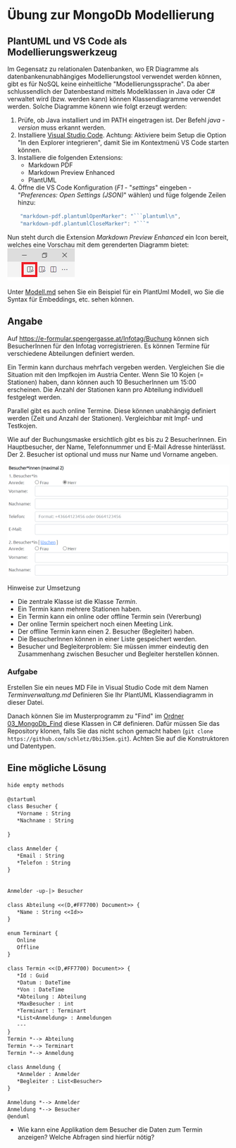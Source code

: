 # Übung zur MongoDb Modellierung

## PlantUML und VS Code als Modellierungswerkzeug

Im Gegensatz zu relationalen Datenbanken, wo ER Diagramme als datenbankenunabhängiges Modellierungstool
verwendet werden können, gibt es für NoSQL keine einheitliche "Modellierungssprache". Da aber
schlussendlich der Datenbestand mittels Modelklassen in Java oder C# verwaltet wird (bzw. werden kann)
können Klassendiagramme verwendet werden. Solche Diagramme könenn wie folgt erzeugt werden:

1. Prüfe, ob Java installiert und im PATH eingetragen ist. Der Befehl *java -version* muss erkannt werden.
1. Installiere [Visual Studio Code](https://code.visualstudio.com). Achtung: Aktiviere beim Setup
   die Option "In den Explorer integrieren", damit Sie im Kontextmenü VS Code starten können.
1. Installiere die folgenden Extensions:
   - Markdown PDF
   - Markdown Preview Enhanced
   - PlantUML
1. Öffne die VS Code Konfiguration (*F1* - "*settings*" eingeben - "*Preferences: Open Settings (JSON)*" wählen)
   und füge folgende Zeilen hinzu:

```javascript
    "markdown-pdf.plantumlOpenMarker": "```plantuml\n",
    "markdown-pdf.plantumlCloseMarker": "```"   
```

Nun steht durch die Extension *Markdown Preview Enhanced* ein Icon bereit, welches eine Vorschau mit
dem gerenderten Diagramm bietet:
![](preview_vscode.png)

Unter [Modell.md](Projekt%20Pruefungsverwaltung/01%20Modell.md) sehen Sie ein Beispiel für ein
PlantUml Modell, wo Sie die Syntax für Embeddings, etc. sehen können.

## Angabe

Auf https://e-formular.spengergasse.at/Infotag/Buchung können sich BesucherInnen für
den Infotag vorregistrieren. Es können Termine für verschiedene Abteilungen definiert
werden.

Ein Termin kann durchaus mehrfach vergeben werden. Vergleichen Sie die Situation mit
den Impfkojen im Austria Center. Wenn Sie 10 Kojen (= Stationen) haben, dann können auch 10 BesucherInnen
um 15:00 erscheinen. Die Anzahl der Stationen kann pro Abteilung individuell festgelegt
werden.

Parallel gibt es auch online Termine. Diese können unabhängig definiert werden (Zeit und
Anzahl der Stationen). Vergleichbar mit Impf- und Testkojen.

Wie auf der Buchungsmaske ersichtlich gibt es bis zu 2 BesucherInnen. Ein Hauptbesucher,
der Name, Telefonnummer und E-Mail Adresse hinterlässt. Der 2. Besucher ist optional und muss nur Name und Vorname angeben.

![](terminbuchung_besuchermaske.png)

Hinweise zur Umsetzung
- Die zentrale Klasse ist die Klasse *Termin*.
- Ein Termin kann mehrere Stationen haben.
- Ein Termin kann ein online oder offline Termin sein (Vererbung)
- Der online Termin speichert noch einen Meeting Link.
- Der offline Termin kann einen 2. Besucher (Begleiter) haben.
- Die BesucherInnen können in einer Liste gespeichert werden.
- Besucher und Begleiterproblem: Sie müssen immer eindeutig den Zusammenhang zwischen
  Besucher und Begleiter herstellen können.

### Aufgabe

Erstellen Sie ein neues MD File in Visual Studio Code mit dem Namen *Terminverwaltung.md*
Definieren Sie Ihr PlantUML Klassendiagramm in dieser Datei.

Danach können Sie im Musterprogramm zu "Find" im [Ordner 03_MongoDb_Find](03_MongoDb_Find)
diese Klassen in C# definieren. Dafür müssen Sie das Repository klonen, falls Sie das
nicht schon gemacht haben (`git clone https://github.com/schletz/Dbi3Sem.git`). Achten Sie auf die Konstruktoren und Datentypen.

## Eine mögliche Lösung

```plantuml
hide empty methods

@startuml
class Besucher {
   *Vorname : String
   *Nachname : String
 
}

class Anmelder {
   *Email : String
   *Telefon : String  
}


Anmelder -up-|> Besucher

class Abteilung <<(D,#FF7700) Document>> {
   *Name : String <<Id>>
}

enum Terminart {
   Online
   Offline
}

class Termin <<(D,#FF7700) Document>> {
   *Id : Guid
   *Datum : DateTime
   *Von : DateTime
   *Abteilung : Abteilung
   *MaxBesucher : int
   *Terminart : Terminart
   *List<Anmeldung> : Anmeldungen
   ---
}
Termin *--> Abteilung
Termin *--> Terminart
Termin *--> Anmeldung

class Anmeldung {
   *Anmelder : Anmelder
   *Begleiter : List<Besucher>
}

Anmeldung *--> Anmelder
Anmeldung *--> Besucher
@enduml
```

- Wie kann eine Applikation dem Besucher die Daten zum Termin anzeigen? Welche Abfragen sind hierfür nötig?

